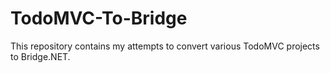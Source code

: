 # TodoMVC-To-Bridge
This repository contains my attempts to convert various TodoMVC projects to Bridge.NET.